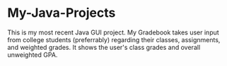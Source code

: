 # My-Java-Projects
This is my most recent Java GUI project.
My Gradebook takes user input from college students (preferrably) regarding their classes, assignments, and weighted grades.
It shows the user's class grades and overall unweighted GPA.
